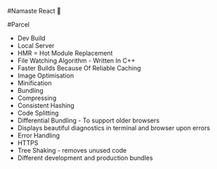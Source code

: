 #Namaste React 🚀

#Parcel 
 - Dev Build
 - Local Server
 - HMR = Hot Module Replacement
 - File Watching Algorithm - Written In C++
 - Faster Builds Because Of Reliable Caching
 - Image Optimisation
 - Minification
 - Bundling
 - Compressing
 - Consistent Hashing
 - Code Splitting
 - Differential Bundling - To support older browsers
 - Displays beautiful diagnostics in terminal and browser upon errors
 - Error Handling
 - HTTPS
 - Tree Shaking - removes unused code
 - Different development and production bundles